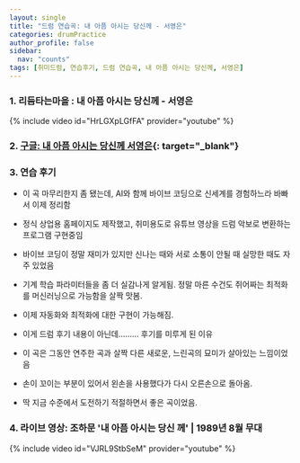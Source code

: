 ```yaml
---
layout: single
title: "드럼 연습곡: 내 아픔 아시는 당신께 - 서영은"
categories: drumPractice
author_profile: false
sidebar:
  nav: "counts"
tags: [취미드럼, 연습후기, 드럼 연습곡, 내 아픔 아시는 당신께, 서영은]
---
```


### 1. 리듬타는마을 : 내 아픔 아시는 당신께 - 서영은

{% include video id="HrLGXpLGfFA" provider="youtube" %}


### 2. [구글: 내 아픔 아시는 당신께 서영은](https://www.google.com/search?q=%EB%82%B4+%EC%95%84%ED%94%94+%EC%95%84%EC%8B%9C%EB%8A%94+%EB%8B%B9%EC%8B%A0%EA%BB%98+%EC%84%9C%EC%98%81%EC%9D%80&sca_esv=b6ca29853be66b3b&rlz=1C5GCEM_enKR1138KR1138&ei=miMnaNuAH_Tw1e8PqMbd8AI&ved=0ahUKEwjbtZG486eNAxV0ePUHHShjFy4Q4dUDCBI&uact=5&oq=%EB%82%B4+%EC%95%84%ED%94%94+%EC%95%84%EC%8B%9C%EB%8A%94+%EB%8B%B9%EC%8B%A0%EA%BB%98+%EC%84%9C%EC%98%81%EC%9D%80&gs_lp=Egxnd3Mtd2l6LXNlcnAiKOuCtCDslYTtlJQg7JWE7Iuc64qUIOuLueyLoOq7mCDshJzsmIHsnYAyBRAhGKABMgUQIRigATIFECEYoAFIlBJQ7AlYghFwAngBkAEBmAGOAaABsgeqAQM0LjW4AQPIAQD4AQGYAgigAtsEwgIKEAAYsAMY1gQYR8ICBRAAGIAEwgIEEAAYHsICBRAAGO8FwgIHECEYoAEYCpgDAIgGAZAGA5IHAzUuM6AH3SmyBwMzLjO4B9YEwgcDMC44yAcM&sclient=gws-wiz-serp){: target="_blank"}

### 3. 연습 후기

- 이 곡 마무리한지 좀 됐는데, AI와 함께 바이브 코딩으로 신세계를 경험하느라 바빠서 이제 정리함
- 정식 상업용 홈페이지도 제작했고, 취미용도로 유튜브 영상을 드럼 악보로 변환하는 프로그램 구현중임
- 바이브 코딩이 정말 재미가 있지만 신나는 때와 서로 소통이 안될 때 실망한 때도 자주 있었음
- 기계 학습 파라미터들을 좀 더 실감나게 알게됨. 정말 마른 수건도 쥐어짜는 최적화를 머신러닝으로 가능함을 살짝 맛봄.
- 이제 자동화와 최적화에 대한 구현이 가능해짐.
- 이게 드럼 후기 내용이 아닌데......... 후기를 미루게 된 이유

- 이 곡은 그동안 연주한 곡과 살짝 다른 새로운, 느린곡의 묘미가 살아있는 느낌이었음
- 손이 꼬이는 부분이 있어서 왼손을 사용했다가 다시 오른손으로 돌아옴.
- 딱 지금 수준에서 도전하기 적절하면서 좋은 곡이었음.

### 4. 라이브 영상: 조하문 '내 아픔 아시는 당신 께' | 1989년 8월 무대

{% include video id="VJRL9StbSeM" provider="youtube" %}
